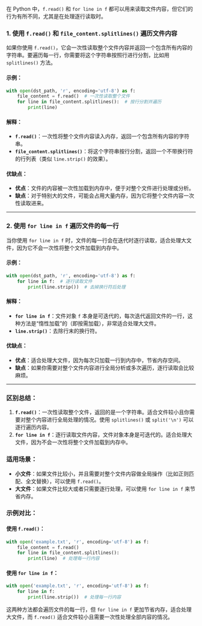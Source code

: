 在 Python 中，`f.read()` 和 `for line in f` 都可以用来读取文件内容，但它们的行为有所不同，尤其是在处理逐行读取时。

### 1. 使用 `f.read()` 和 `file_content.splitlines()` 遍历文件内容
如果你使用 `f.read()`，它会一次性读取整个文件内容并返回一个包含所有内容的字符串。要遍历每一行，你需要将这个字符串按照行进行分割，比如用 `splitlines()` 方法。

#### 示例：
```python
with open(dst_path, 'r', encoding='utf-8') as f:
    file_content = f.read()  # 一次性读取整个文件
    for line in file_content.splitlines():  # 按行分割并遍历
        print(line)
```

#### 解释：
- **`f.read()`**：一次性将整个文件内容读入内存，返回一个包含所有内容的字符串。
- **`file_content.splitlines()`**：将这个字符串按行分割，返回一个不带换行符的行列表（类似 `line.strip()` 的效果）。

#### 优缺点：
- **优点**：文件的内容被一次性加载到内存中，便于对整个文件进行处理或分析。
- **缺点**：对于特别大的文件，可能会占用大量内存，因为它将整个文件内容一次性读取进来。

---

### 2. 使用 `for line in f` 遍历文件的每一行
当你使用 `for line in f` 时，文件的每一行会在迭代时逐行读取，适合处理大文件，因为它不会一次性将整个文件加载到内存中。

#### 示例：
```python
with open(dst_path, 'r', encoding='utf-8') as f:
    for line in f:  # 逐行读取文件
        print(line.strip())  # 去掉换行符后处理
```

#### 解释：
- **`for line in f`**：文件对象 `f` 本身是可迭代的，每次迭代返回文件的一行，这种方法是“惰性加载”的（即按需加载），非常适合处理大文件。
- **`line.strip()`**：去除行末的换行符。

#### 优缺点：
- **优点**：适合处理大文件，因为每次只加载一行到内存中，节省内存空间。
- **缺点**：如果你需要对整个文件内容进行全局分析或多次遍历，逐行读取会比较麻烦。

---

### 区别总结：
1. **`f.read()`**：一次性读取整个文件，返回的是一个字符串。适合文件较小且你需要对整个内容进行全局处理的情况。使用 `splitlines()` 或 `split('\n')` 可以逐行遍历内容。
2. **`for line in f`**：逐行读取文件内容，文件对象本身是可迭代的。适合处理大文件，因为不会一次性将整个文件加载到内存中。

### 适用场景：
- **小文件**：如果文件比较小，并且需要对整个文件内容做全局操作（比如正则匹配、全文替换），可以使用 `f.read()`。
- **大文件**：如果文件比较大或者只需要逐行处理，可以使用 `for line in f` 来节省内存。

### 示例对比：

#### 使用 `f.read()`：
```python
with open('example.txt', 'r', encoding='utf-8') as f:
    file_content = f.read()
    for line in file_content.splitlines():
        print(line)  # 处理每一行内容
```

#### 使用 `for line in f`：
```python
with open('example.txt', 'r', encoding='utf-8') as f:
    for line in f:
        print(line.strip())  # 处理每一行内容
```

这两种方法都会遍历文件的每一行，但 `for line in f` 更加节省内存，适合处理大文件，而 `f.read()` 适合文件较小且需要一次性处理全部内容的情况。